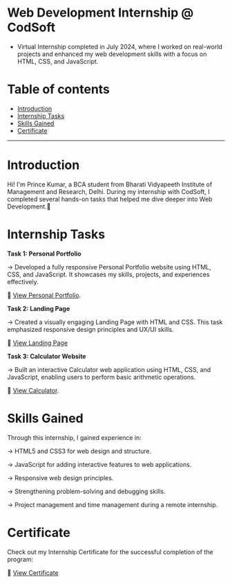 #  Web Development Internship @ CodSoft

- Virtual Internship completed in July 2024, where I worked on real-world projects and enhanced my web development skills with a focus on HTML, CSS, and JavaScript.

# Table of contents

- [Introduction](#introduction)
- [Internship Tasks](#internship-tasks)
- [Skills Gained](#skills-gained)
- [Certificate](#certificate)

---

# Introduction

   Hi! I'm Prince Kumar, a BCA student from Bharati Vidyapeeth Institute of Management and Research, Delhi. During my internship with CodSoft, I completed 
   several hands-on tasks that helped me dive deeper into Web Development.🏅


 # Internship Tasks 
 

 **Task 1: Personal Portfolio**

   -> Developed a fully responsive Personal Portfolio website using HTML, CSS, and JavaScript. It showcases my skills, projects, and experiences 
      effectively.

   🔗 [View Personal Portfolio](https:).



  **Task 2: Landing Page**
  
  -> Created a visually engaging Landing Page with HTML and CSS. This task emphasized responsive design principles and UX/UI skills.

   🔗 [View Landing Page](https://github.com/user-attachments/assets/0d805cf9-09f0-4581-b650-07b6f27bf2ec)



  **Task 3: Calculator Website**
  
   -> Built an interactive Calculator web application using HTML, CSS, and JavaScript, enabling users to perform basic arithmetic operations.

  🔗 [View Calculator](https:).




 # Skills Gained


  Through this internship, I gained experience in:

  -> HTML5 and CSS3 for web design and structure.
  
  -> JavaScript for adding interactive features to web applications.
  
  -> Responsive web design principles.
  
  -> Strengthening problem-solving and debugging skills.
  
  -> Project management and time management during a remote internship.

   


# Certificate


 Check out my Internship Certificate for the successful completion of the program:

  🔗 [View Certificate](https://github.com/user-attachments/assets/2724d74a-01d4-4dd6-bf68-aa54945a7e69)
